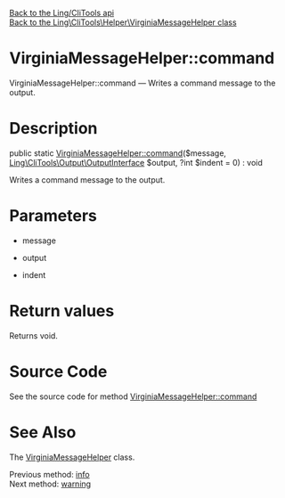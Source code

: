 [Back to the Ling/CliTools api](https://github.com/lingtalfi/CliTools/blob/master/doc/api/Ling/CliTools.md)<br>
[Back to the Ling\CliTools\Helper\VirginiaMessageHelper class](https://github.com/lingtalfi/CliTools/blob/master/doc/api/Ling/CliTools/Helper/VirginiaMessageHelper.md)


VirginiaMessageHelper::command
================



VirginiaMessageHelper::command — Writes a command message to the output.




Description
================


public static [VirginiaMessageHelper::command](https://github.com/lingtalfi/CliTools/blob/master/doc/api/Ling/CliTools/Helper/VirginiaMessageHelper/command.md)($message, [Ling\CliTools\Output\OutputInterface](https://github.com/lingtalfi/CliTools/blob/master/doc/api/Ling/CliTools/Output/OutputInterface.md) $output, ?int $indent = 0) : void




Writes a command message to the output.




Parameters
================


- message

    

- output

    

- indent

    


Return values
================

Returns void.








Source Code
===========
See the source code for method [VirginiaMessageHelper::command](https://github.com/lingtalfi/CliTools/blob/master/Helper/VirginiaMessageHelper.php#L75-L84)


See Also
================

The [VirginiaMessageHelper](https://github.com/lingtalfi/CliTools/blob/master/doc/api/Ling/CliTools/Helper/VirginiaMessageHelper.md) class.

Previous method: [info](https://github.com/lingtalfi/CliTools/blob/master/doc/api/Ling/CliTools/Helper/VirginiaMessageHelper/info.md)<br>Next method: [warning](https://github.com/lingtalfi/CliTools/blob/master/doc/api/Ling/CliTools/Helper/VirginiaMessageHelper/warning.md)<br>


